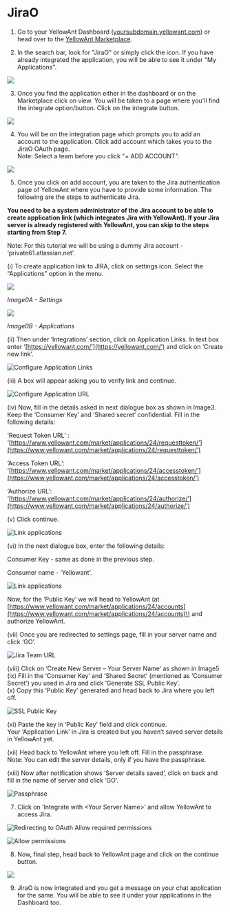# JiraO

1. Go to your YellowAnt Dashboard \([yoursubdomain.yellowant.com](https://github.com/yellowanthq/yellowant-help-center/tree/bdad19066023aa6a8b667a1d6f05b72945b49759/yoursubdomain.yellowant.com)\) or head over to the [YellowAnt Marketplace](https://www.yellowant.com/marketplace).

2. In the search bar, look for "JiraO" or simply click the icon. If you have already integrated the application, you will be able to see it under "My Applications".

![](../../.gitbook/assets/jirao.PNG)

3. Once you find the application either in the dashboard or on the Marketplace click on view. You will be taken to a page where you'll find the integrate option/button. Click on the integrate button.  


![](../../.gitbook/assets/image%20%28160%29.png)

4. You will be on the integration page which prompts you to add an account to the application. Click add account which takes you to the JiraO OAuth page.  
Note: Select a team before you click "+ ADD ACCOUNT".  


![](../../.gitbook/assets/image%20%28295%29.png)

5. Once you click on add account, you are taken to the Jira authentication page of YellowAnt where you have to provide some information. The following are the steps to authenticate Jira.

**You need to be a system administrator of the Jira account to be able to create application link \(which integrates Jira with YellowAnt\). If your Jira server is already registered with YellowAnt, you can skip to the steps starting from Step 7.**    
  
Note: For this tutorial we will be using a dummy Jira account - ‘private61.atlassian.net’.

\(i\) To create application link to JIRA, click on settings icon. Select the “Applications” option in the menu.  


![](../../.gitbook/assets/image%20%2867%29.png)

_Image0A - Settings_

![](../../.gitbook/assets/image%20%28240%29.png)

_Image0B - Applications_ 

\(ii\) Then under ‘Integrations’ section, click on Application Links. In text box enter ‘[https://yellowant.com/’](https://yellowant.com/’) and click on ‘Create new link’.

![Configure Application Links](../../.gitbook/assets/image%20%28217%29.png)

\(iii\) A box will appear asking you to verify link and continue.  


![Configure Application URL](../../.gitbook/assets/image%20%2830%29.png)

\(iv\) Now, fill in the details asked in next dialogue box as shown in Image3. Keep the ‘Consumer Key’ and ‘Shared secret’ confidential. Fill in the following details:

‘Request Token URL’ : ‘[https://www.yellowant.com/market/applications/24/requesttoken/’](https://www.yellowant.com/market/applications/24/requesttoken/’)

‘Access Token URL’: ‘[https://www.yellowant.com/market/applications/24/accesstoken/’](https://www.yellowant.com/market/applications/24/accesstoken/’)

‘Authorize URL’: ‘[https://www.yellowant.com/market/applications/24/authorize/’](https://www.yellowant.com/market/applications/24/authorize/’)

\(v\) Click continue.

![Link applications](../../.gitbook/assets/image%20%28223%29.png)

\(vi\) In the next dialogue box, enter the following details:

Consumer Key - same as done in the previous step.

Consumer name - ‘Yellowant’.

![Link applications](../../.gitbook/assets/image%20%28199%29.png)

Now, for the ‘Public Key’ we will head to YellowAnt \(at [https://www.yellowant.com/market/applications/24/accounts](https://www.yellowant.com/market/applications/24/accounts)\) and authorize YellowAnt. 

\(vii\) Once you are redirected to settings page, fill in your server name and click ‘GO’.  


![Jira Team URL](../../.gitbook/assets/image%20%28177%29.png)

\(viii\) Click on ‘Create New Server – Your Server Name’ as shown in Image5  
\(ix\) Fill in the ‘Consumer Key’ and ‘Shared Secret’ \(mentioned as ‘Consumer Secret’\) you used in Jira and click ‘Generate SSL Public Key’.  
\(x\) Copy this ‘Public Key’ generated and head back to Jira where you left off.  


![SSL Public Key](../../.gitbook/assets/image%20%28303%29.png)

\(xi\) Paste the key in ‘Public Key’ field and click continue.  
Your ‘Application Link’ in Jira is created but you haven’t saved server details in YellowAnt yet. 

\(xii\) Head back to YellowAnt where you left off. Fill in the passphrase.  
Note: You can edit the server details, only if you have the passphrase.

\(xiii\) Now after notification shows ‘Server details saved’, click on back and fill in the name of server and click ‘GO’.

![Passphrase](../../.gitbook/assets/image%20%28133%29.png)

7. Click on ‘Integrate with &lt;Your Server Name&gt;’ and allow YellowAnt to access Jira. 

![Redirecting to OAuth Allow required permissions](../../.gitbook/assets/image%20%2873%29.png)

![Allow permissions](../../.gitbook/assets/image%20%28117%29.png)

8. Now, final step, head back to YellowAnt page and click on the continue button.  


![](../../.gitbook/assets/image%20%28267%29.png)

9. JiraO is now integrated and you get a message on your chat application for the same. You will be able to see it under your applications in the Dashboard too.

